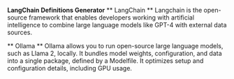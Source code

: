 **LangChain Definitions Generator**
** LangChain **
Langchain is the open-source framework that enables developers working with artificial intelligence to combine large language models like GPT-4 with external data sources.

** Ollama **
Ollama allows you to run open-source large language models, such as Llama 2, locally. It bundles model weights, configuration, and data into a single package, defined by a Modelfile. It optimizes setup and configuration details, including GPU usage.
